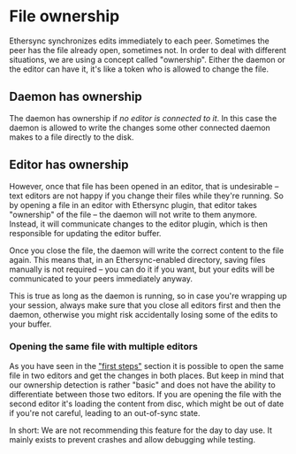 # File ownership

Ethersync synchronizes edits immediately to each peer. Sometimes the peer has the file already open, sometimes not. In order to deal with different situations, we are using a concept called "ownership". Either the daemon or the editor can have it, it's like a token who is allowed to change the file.

## Daemon has ownership

The daemon has ownership if *no editor is connected to it*. In this case the daemon is allowed to write the changes some other connected daemon makes to a file directly to the disk.

## Editor has ownership

However, once that file has been opened in an editor, that is undesirable – text editors are not happy if you change their files while they're running. So by opening a file in an editor with Ethersync plugin, that editor takes "ownership" of the file – the daemon will not write to them anymore. Instead, it will communicate changes to the editor plugin, which is then responsible for updating the editor buffer.

Once you close the file, the daemon will write the correct content to the file again. This means that, in an Ethersync-enabled directory, saving files manually is not required – you can do it if you want, but your edits will be communicated to your peers immediately anyway.

This is true as long as the daemon is running, so in case you're wrapping up your session, always make sure that you close all editors first and then the daemon, otherwise you might risk accidentally losing some of the edits to your buffer.

### Opening the same file with multiple editors

As you have seen in the ["first steps"](quickstart.md) section it is possible to open the same file in two editors and get the changes in both places. But keep in mind that our ownership detection is rather "basic" and does not have the ability to differentiate between those two editors. If you are opening the file with the second editor it's loading the content from disc, which might be out of date if you're not careful, leading to an out-of-sync state.

In short: We are not recommending this feature for the day to day use. It mainly exists to prevent crashes and allow debugging while testing.
